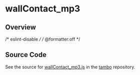 # wallContact_mp3

## Overview

/* eslint-disable */
/* @formatter:off */



## Source Code

See the source for [wallContact_mp3.js](https://github.com/phetsims/tambo/blob/main/sounds/wallContact_mp3.js) in the [tambo](https://github.com/phetsims/tambo) repository.

